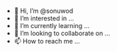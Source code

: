 - 👋 Hi, I’m @sonuwod
- 👀 I’m interested in ...
- 🌱 I’m currently learning ...
- 💞️ I’m looking to collaborate on ...
- 📫 How to reach me ...

<!---
sonuwod/sonuwod is a ✨ special ✨ repository because its `README.md` (this file) appears on your GitHub profile.
You can click the Preview link to take a look at your changes.
--->
